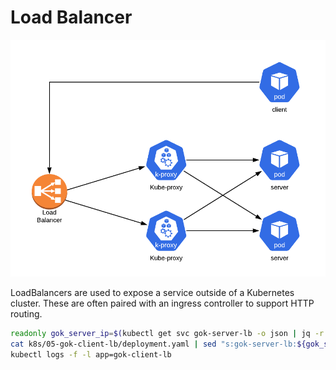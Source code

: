 # Load Balancer

[![service.png](service.png)](service.png)

LoadBalancers are used to expose a service outside of a Kubernetes cluster.
These are often paired with an ingress controller to support HTTP routing.

```bash
readonly gok_server_ip=$(kubectl get svc gok-server-lb -o json | jq -r .status.loadBalancer.ingress[0].ip)
cat k8s/05-gok-client-lb/deployment.yaml | sed "s:gok-server-lb:${gok_server_ip}:g" | kubectl apply -f -
kubectl logs -f -l app=gok-client-lb
```
